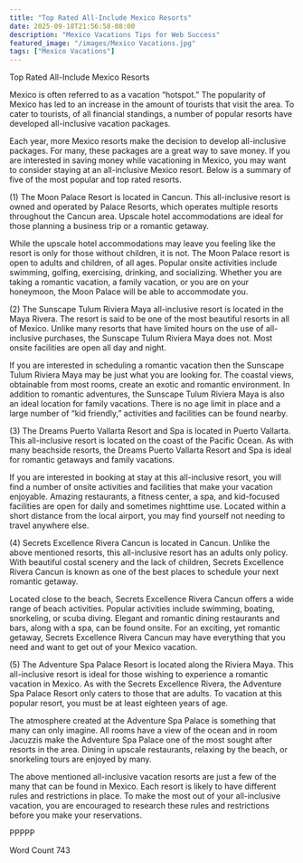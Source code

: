 ```yaml
---
title: "Top Rated All-Include Mexico Resorts"
date: 2025-09-18T21:56:58-08:00
description: "Mexico Vacations Tips for Web Success"
featured_image: "/images/Mexico Vacations.jpg"
tags: ["Mexico Vacations"]
---
```


Top Rated All-Include Mexico Resorts

Mexico is often referred to as a vacation “hotspot.”  The popularity of Mexico has led to an increase in the amount of tourists that visit the area.  To cater to tourists, of all financial standings, a number of popular resorts have developed all-inclusive vacation packages.   

Each year, more Mexico resorts make the decision to develop all-inclusive packages. For many, these packages are a great way to save money.  If you are interested in saving money while vacationing in Mexico, you may want to consider staying at an all-inclusive Mexico resort. Below is a summary of five of the most popular and top rated resorts.


(1)  The Moon Palace Resort is located in Cancun. This all-inclusive resort is owned and operated by Palace Resorts, which operates multiple resorts throughout the Cancun area.  Upscale hotel accommodations are ideal for those planning a business trip or a romantic getaway.

While the upscale hotel accommodations may leave you feeling like the resort is only for those without children, it is not.  The Moon Palace resort is open to adults and children, of all ages.  Popular onsite activities include swimming, golfing, exercising, drinking, and socializing.  Whether you are taking a romantic vacation, a family vacation, or you are on your honeymoon, the Moon Palace will be able to accommodate you.

(2)  The Sunscape Tulum Riviera Maya all-inclusive resort is located in the Maya Rivera. The resort is said to be one of the most beautiful resorts in all of Mexico.  Unlike many resorts that have limited hours on the use of all-inclusive purchases, the Sunscape Tulum Riviera Maya does not. Most onsite facilities are open all day and night.  

If you are interested in scheduling a romantic vacation then the Sunscape Tulum Riviera Maya may be just what you are looking for.  The coastal views, obtainable from most rooms, create an exotic and romantic environment.  In addition to romantic adventures, the Sunscape Tulum Riviera Maya is also an ideal location for family vacations. There is no age limit in place and a large number of “kid friendly,” activities and facilities can be found nearby. 

(3)  The Dreams Puerto Vallarta Resort and Spa is located in Puerto Vallarta. This all-inclusive resort is located on the coast of the Pacific Ocean.  As with many beachside resorts, the Dreams Puerto Vallarta Resort and Spa is ideal for romantic getaways and family vacations.  

If you are interested in booking at stay at this all-inclusive resort, you will find a number of onsite activities and facilities that make your vacation enjoyable. Amazing restaurants, a fitness center, a spa, and kid-focused facilities are open for daily and sometimes nighttime use.  Located within a short distance from the local airport, you may find yourself not needing to travel anywhere else.

(4)  Secrets Excellence Rivera Cancun is located in Cancun.  Unlike the above mentioned resorts, this all-inclusive resort has an adults only policy.  With beautiful costal scenery and the lack of children, Secrets Excellence Rivera Cancun is known as one of the best places to schedule your next romantic getaway.

Located close to the beach, Secrets Excellence Rivera Cancun offers a wide range of beach activities.  Popular activities include swimming, boating, snorkeling, or scuba diving. Elegant and romantic dining restaurants and bars, along with a spa, can be found onsite.  For an exciting, yet romantic getaway, Secrets Excellence Rivera Cancun may have everything that you need and want to get out of your Mexico vacation.

(5)  The Adventure Spa Palace Resort is located along the Riviera Maya.  This all-inclusive resort is ideal for those wishing to experience a romantic vacation in Mexico.  As with the Secrets Excellence Rivera, the Adventure Spa Palace Resort only caters to those that are adults.  To vacation at this popular resort, you must be at least eighteen years of age.  

The atmosphere created at the Adventure Spa Palace is something that many can only imagine. All rooms have a view of the ocean and in room Jacuzzis make the Adventure Spa Palace one of the most sought after resorts in the area.  Dining in upscale restaurants, relaxing by the beach, or snorkeling tours are enjoyed by many.


The above mentioned all-inclusive vacation resorts are just a few of the many that can be found in Mexico.  Each resort is likely to have different rules and restrictions in place.  To make the most out of your all-inclusive vacation, you are encouraged to research these rules and restrictions before you make your reservations.

PPPPP

Word Count 743

